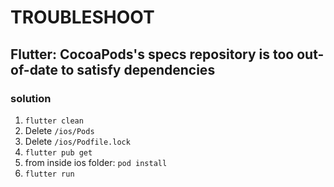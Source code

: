 # TROUBLESHOOT

## Flutter: CocoaPods's specs repository is too out-of-date to satisfy dependencies
### solution

1. `flutter clean`
2. Delete `/ios/Pods`
3. Delete `/ios/Podfile.lock`
4. `flutter pub get`
5. from inside ios folder: `pod install`
6. `flutter run`